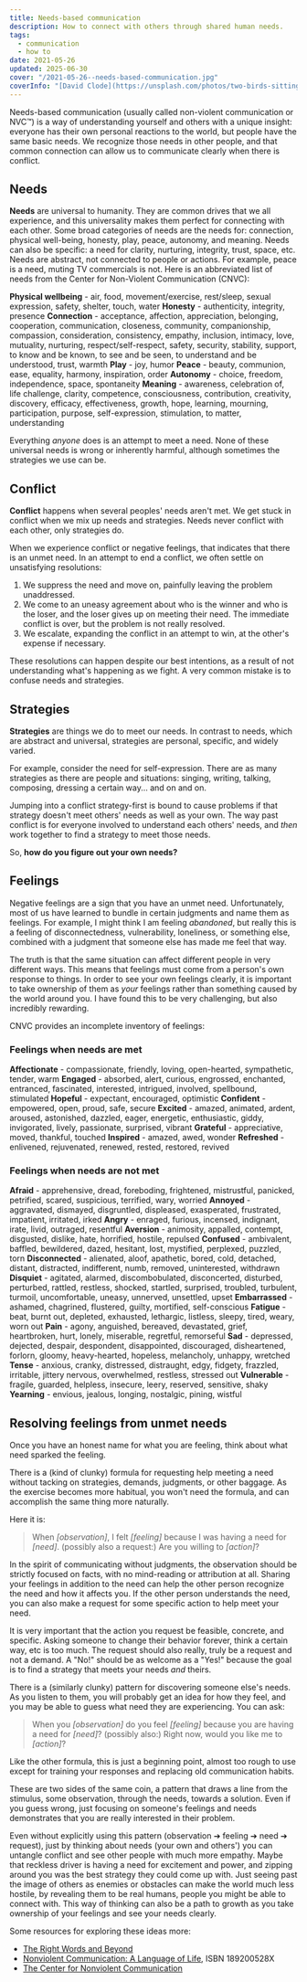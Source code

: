 ```yaml
---
title: Needs-based communication
description: How to connect with others through shared human needs.
tags:
  - communication
  - how to
date: 2021-05-26
updated: 2025-06-30
cover: "/2021-05-26--needs-based-communication.jpg"
coverInfo: "[David Clode](https://unsplash.com/photos/two-birds-sitting-on-top-of-a-white-rope-VYEBlG63bwc)"
---
```


Needs-based communication (usually called non-violent communication or NVC™) is a way of understanding yourself and others with a unique insight: everyone has their own personal reactions to the world, but people have the same basic needs. We recognize those needs in other people, and that common connection can allow us to communicate clearly when there is conflict.

## Needs

**Needs** are universal to humanity. They are common drives that we all experience, and this universality makes them perfect for connecting with each other. Some broad categories of needs are the needs for: connection, physical well-being, honesty, play, peace, autonomy, and meaning. Needs can also be specific: a need for clarity, nurturing, integrity, trust, space, etc. Needs are abstract, not connected to people or actions. For example, peace is a need, muting TV commercials is not. Here is an abbreviated list of needs from the Center for Non-Violent Communication (CNVC):

**Physical wellbeing** - air, food, movement/exercise, rest/sleep, sexual expression, safety, shelter, touch, water
**Honesty** - authenticity, integrity, presence
**Connection** - acceptance, affection, appreciation, belonging, cooperation, communication, closeness, community, companionship, compassion, consideration, consistency, empathy, inclusion, intimacy, love, mutuality, nurturing, respect/self-respect, safety, security, stability, support, to know and be known, to see and be seen, to understand and be understood, trust, warmth
**Play** - joy, humor
**Peace** - beauty, communion, ease, equality, harmony, inspiration, order
**Autonomy** - choice, freedom, independence, space, spontaneity
**Meaning** - awareness, celebration of, life challenge, clarity, competence, consciousness, contribution, creativity, discovery, efficacy, effectiveness, growth, hope, learning, mourning, participation, purpose, self-expression, stimulation, to matter, understanding

Everything _anyone_ does is an attempt to meet a need. None of these universal needs is wrong or inherently harmful, although sometimes the strategies we use can be.

## Conflict

**Conflict** happens when several peoples' needs aren't met. We get stuck in conflict when we mix up needs and strategies. Needs never conflict with each other, only strategies do.

When we experience conflict or negative feelings, that indicates that there is an unmet need. In an attempt to end a conflict, we often settle on unsatisfying resolutions:

1. We suppress the need and move on, painfully leaving the problem unaddressed.
2. We come to an uneasy agreement about who is the winner and who is the loser, and the loser gives up on meeting their need. The immediate conflict is over, but the problem is not really resolved.
3. We escalate, expanding the conflict in an attempt to win, at the other's expense if necessary.

These resolutions can happen despite our best intentions, as a result of not understanding what's happening as we fight. A very common mistake is to confuse needs and strategies.

## Strategies

**Strategies** are things we do to meet our needs. In contrast to needs, which are abstract and universal, strategies are personal, specific, and widely varied.

For example, consider the need for self-expression. There are as many strategies as there are people and situations: singing, writing, talking, composing, dressing a certain way... and on and on.

Jumping into a conflict strategy-first is bound to cause problems if that strategy doesn't meet others' needs as well as your own. The way past conflict is for everyone involved to understand each others' needs, and _then_ work together to find a strategy to meet those needs.

So, **how do you figure out your own needs?**

## Feelings

Negative feelings are a sign that you have an unmet need. Unfortunately, most of us have learned to bundle in certain judgments and name them as feelings. For example, I might think I am feeling _abandoned_, but really this is a feeling of disconnectedness, vulnerability, loneliness, or something else, combined with a judgment that someone else has made me feel that way.

The truth is that the same situation can affect different people in very different ways. This means that feelings must come from a person's own response to things. In order to see your own feelings clearly, it is important to take ownership of them as _your_ feelings rather than something caused by the world around you. I have found this to be very challenging, but also incredibly rewarding.

CNVC provides an incomplete inventory of feelings:

### Feelings when needs are met
**Affectionate** - compassionate, friendly, loving, open-hearted, sympathetic, tender, warm
**Engaged** - absorbed, alert, curious, engrossed, enchanted, entranced, fascinated, interested, intrigued, involved, spellbound, stimulated
**Hopeful** - expectant, encouraged, optimistic
**Confident** - empowered, open, proud, safe, secure
**Excited** - amazed, animated, ardent, aroused, astonished, dazzled, eager, energetic, enthusiastic, giddy, invigorated, lively, passionate, surprised, vibrant
**Grateful** - appreciative, moved, thankful, touched
**Inspired** - amazed, awed, wonder
**Refreshed** - enlivened, rejuvenated, renewed, rested, restored, revived

### Feelings when needs are not met
**Afraid** - apprehensive, dread, foreboding, frightened, mistrustful, panicked, petrified, scared, suspicious, terrified, wary, worried
**Annoyed** - aggravated, dismayed, disgruntled, displeased, exasperated, frustrated, impatient, irritated, irked
**Angry** - enraged, furious, incensed, indignant, irate, livid, outraged, resentful
**Aversion** - animosity, appalled, contempt, disgusted, dislike, hate, horrified, hostile, repulsed
**Confused** - ambivalent, baffled, bewildered, dazed, hesitant, lost, mystified, perplexed, puzzled, torn
**Disconnected** - alienated, aloof, apathetic, bored, cold, detached, distant, distracted, indifferent, numb, removed, uninterested, withdrawn
**Disquiet** - agitated, alarmed, discombobulated, disconcerted, disturbed, perturbed, rattled, restless, shocked, startled, surprised, troubled, turbulent, turmoil, uncomfortable, uneasy, unnerved, unsettled, upset
**Embarrassed** - ashamed, chagrined, flustered, guilty, mortified, self-conscious
**Fatigue** - beat, burnt out, depleted, exhausted, lethargic, listless, sleepy, tired, weary, worn out
**Pain** - agony, anguished, bereaved, devastated, grief, heartbroken, hurt, lonely, miserable, regretful, remorseful
**Sad** - depressed, dejected, despair, despondent, disappointed, discouraged, disheartened, forlorn, gloomy, heavy-hearted, hopeless, melancholy, unhappy, wretched
**Tense** - anxious, cranky, distressed, distraught, edgy, fidgety, frazzled, irritable, jittery nervous, overwhelmed, restless, stressed out
**Vulnerable** - fragile, guarded, helpless, insecure, leery, reserved, sensitive, shaky
**Yearning** - envious, jealous, longing, nostalgic, pining, wistful

## Resolving feelings from unmet needs
Once you have an honest name for what you are feeling, think about what need sparked the feeling.

There is a (kind of clunky) formula for requesting help meeting a need without tacking on strategies, demands, judgments, or other baggage. As the exercise becomes more habitual, you won't need the formula, and can accomplish the same thing more naturally.

Here it is:

> When _[observation]_, I felt _[feeling]_ because I was having a need for _[need]_. (possibly also a request:) Are you willing to _[action]_?

In the spirit of communicating without judgments, the observation should be strictly focused on facts, with no mind-reading or attribution at all. Sharing your feelings in addition to the need can help the other person recognize the need and how it affects you. If the other person understands the need, you can also make a request for some specific action to help meet your need.

It is very important that the action you request be feasible, concrete, and specific. Asking someone to change their behavior forever, think a certain way, etc is too much. The request should also really, truly be a request and not a demand. A "No!" should be as welcome as a "Yes!" because the goal is to find a strategy that meets your needs _and_ theirs.

There is a (similarly clunky) pattern for discovering someone else's needs. As you listen to them, you will probably get an idea for how they feel, and you may be able to guess what need they are experiencing. You can ask:

> When you _[observation]_ do you feel _[feeling]_ because you are having a need for _[need]_? (possibly also:) Right now, would you like me to _[action]_?

Like the other formula, this is just a beginning point, almost too rough to use except for training your responses and replacing old communication habits.

These are two sides of the same coin, a pattern that draws a line from the stimulus, some observation, through the needs, towards a solution. Even if you guess wrong, just focusing on someone's feelings and needs demonstrates that you are really interested in their problem.

Even without explicitly using this pattern (observation ➔ feeling ➔ need ➔ request), just by thinking about needs (your own and others') you can untangle conflict and see other people with much more empathy. Maybe that reckless driver is having a need for excitement and power, and zipping around you was the best strategy they could come up with. Just seeing past the image of others as enemies or obstacles can make the world much less hostile, by revealing them to be real humans, people you might be able to connect with. This way of thinking can also be a path to growth as you take ownership of your feelings and see your needs clearly.

Some resources for exploring these ideas more:

- [The Right Words and Beyond](http://www.therightword.info/)
- [Nonviolent Communication: A Language of Life](https://amzn.to/44cpIsV), ISBN 189200528X
- [The Center for Nonviolent Communication](https://www.cnvc.org/)

